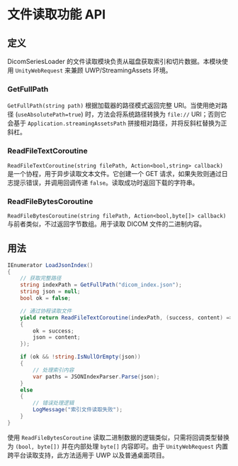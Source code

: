 # 文件读取功能 API

## 定义
DicomSeriesLoader 的文件读取模块负责从磁盘获取索引和切片数据。本模块使用 `UnityWebRequest` 来兼顾 UWP/StreamingAssets 环境。

### GetFullPath
`GetFullPath(string path)` 根据加载器的路径模式返回完整 URI。当使用绝对路径 (`useAbsolutePath=true`) 时，方法会将系统路径转换为 `file://` URI；否则它会基于 `Application.streamingAssetsPath` 拼接相对路径，并将反斜杠替换为正斜杠。

### ReadFileTextCoroutine
`ReadFileTextCoroutine(string filePath, Action<bool,string> callback)` 是一个协程，用于异步读取文本文件。它创建一个 GET 请求，如果失败则通过日志提示错误，并调用回调传递 `false`。读取成功时返回下载的字符串。

### ReadFileBytesCoroutine
`ReadFileBytesCoroutine(string filePath, Action<bool,byte[]> callback)` 与前者类似，不过返回字节数组。用于读取 DICOM 文件的二进制内容。

## 用法

```csharp
IEnumerator LoadJsonIndex()
{
    // 获取完整路径
    string indexPath = GetFullPath("dicom_index.json");
    string json = null;
    bool ok = false;

    // 通过协程读取文件
    yield return ReadFileTextCoroutine(indexPath, (success, content) =>
    {
        ok = success;
        json = content;
    });

    if (ok && !string.IsNullOrEmpty(json))
    {
        // 处理索引内容
        var paths = JSONIndexParser.Parse(json);
    }
    else
    {
        // 错误处理逻辑
        LogMessage("索引文件读取失败");
    }
}
```

使用 `ReadFileBytesCoroutine` 读取二进制数据的逻辑类似，只需将回调类型替换为 `(bool, byte[])` 并在内部处理 `byte[]` 内容即可。由于 `UnityWebRequest` 内置跨平台读取支持，此方法适用于 UWP 以及普通桌面项目。